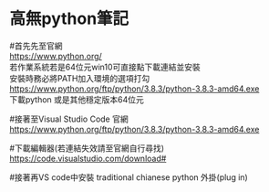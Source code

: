 高無python筆記
==============


#首先先至官網<br>
https://www.python.org/<br>
若作業系統若是64位元win10可直接點下載連結並安裝 <br>
安裝時務必將PATH加入環境的選項打勾<br>
https://www.python.org/ftp/python/3.8.3/python-3.8.3-amd64.exe <br>
下載python 或是其他穩定版本64位元<br>

#接著至Visual Studio Code 官網<br>
https://www.python.org/ftp/python/3.8.3/python-3.8.3-amd64.exe<br>


#下載編輯器(若連結失效請至官網自行尋找)<br>
https://code.visualstudio.com/download#<br>


#接著再VS code中安裝
traditional chianese
python 
外掛(plug in)
